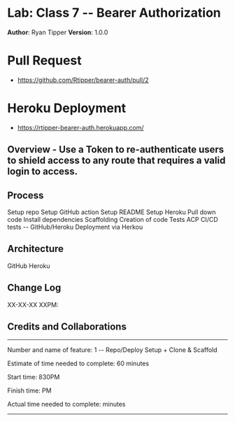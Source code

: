 # Lab: Class 7  -- Bearer Authorization


**Author**: Ryan Tipper
**Version**: 1.0.0

# Pull Request
- https://github.com/Rtipper/bearer-auth/pull/2

# Heroku Deployment
- https://rtipper-bearer-auth.herokuapp.com/

## Overview - Use a Token to re-authenticate users to shield access to any route that requires a valid login to access.


## Process
Setup repo
Setup GitHub action
Setup README
Setup Heroku
Pull down code
Install dependencies
Scaffolding
Creation of code
Tests
ACP
CI/CD tests -- GitHub/Heroku
Deployment via Herkou

## Architecture
GitHub
Heroku

## Change Log
XX-XX-XX XXPM: 

## Credits and Collaborations

------

Number and name of feature: 1 -- Repo/Deploy Setup + Clone & Scaffold

Estimate of time needed to complete: 60 minutes

Start time: 830PM

Finish time: PM

Actual time needed to complete:  minutes

------
